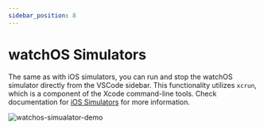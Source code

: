 ```yaml
---
sidebar_position: 8
---
```


# watchOS Simulators

The same as with iOS simulators, you can run and stop the watchOS simulator directly from the VSCode sidebar. This functionality utilizes `xcrun`, which is a component of the Xcode command-line tools. Check documentation for [iOS Simulators](./simulators.md) for more information.

![watchos-simualator-demo](/images/watchos-simulator-demo.png)